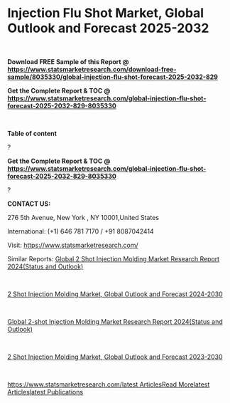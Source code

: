 <h1>Injection Flu Shot Market, Global Outlook and Forecast 2025-2032</h1><br/><p><strong>Download FREE Sample of this Report @ <a href="https://www.statsmarketresearch.com/download-free-sample/8035330/global-injection-flu-shot-forecast-2025-2032-829">https://www.statsmarketresearch.com/download-free-sample/8035330/global-injection-flu-shot-forecast-2025-2032-829</a></strong></p>
 
 
 
 <div><b>Get the Complete Report & TOC @ <a href="https://www.statsmarketresearch.com/global-injection-flu-shot-forecast-2025-2032-829-8035330">https://www.statsmarketresearch.com/global-injection-flu-shot-forecast-2025-2032-829-8035330</a></b></div>
 
 
 
 <p><br />
 
 <b>Table of content</b></p>
 
 
 
 <p>? </p>
 
 
 
 <div><b>Get the Complete Report & TOC @ <a href="https://www.statsmarketresearch.com/global-injection-flu-shot-forecast-2025-2032-829-8035330">https://www.statsmarketresearch.com/global-injection-flu-shot-forecast-2025-2032-829-8035330</a></b></div>
 
 
 
 <p>? </p>
 
 
 
 <p><b>CONTACT US:</b><br />
 
 276 5th Avenue, New York , NY 10001,United States<br />
 
 International: (+1) 646 781 7170 / +91 8087042414<br />
 
 Visit: <a href="https://www.statsmarketresearch.com/">https://www.statsmarketresearch.com/</a><br />
 
 Similar Reports: <a href="https://www.statsmarketresearch.com/global-injection-flu-shot-forecast-2025-2032-829-8035330">Global 2 Shot Injection Molding Market Research Report 2024(Status and Outlook)</a><br />
 
 <br />
 
 <a href="https://www.statsmarketresearch.com/global-injection-flu-shot-forecast-2025-2032-829-8035330">2 Shot Injection Molding Market, Global Outlook and Forecast 2024-2030</a><br />
 
 <br />
 
 <a href="https://www.statsmarketresearch.com/global-injection-flu-shot-forecast-2025-2032-829-8035330">Global 2-shot Injection Molding Market Research Report 2024(Status and Outlook)</a><br />
 
 <br />
 
 <a href="https://www.statsmarketresearch.com/global-injection-flu-shot-forecast-2025-2032-829-8035330">2 Shot Injection Molding Market, Global Outlook and Forecast 2023-2030</a><br />
 
 <br />
 
 <a href="https://gyeongbokgung.com">https://www.statsmarketresearch.com/</a><a href="https://hallyeomaritime.com">latest Articles</a><a href="https://jingwansa.com">Read More</a><a href="https://nguoiviet.jp/">latest Articles</a><a href="https://www.intelmarketresearch.com/">latest Publications</a></p>